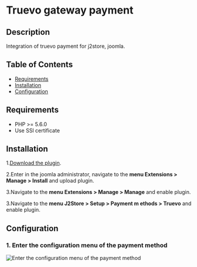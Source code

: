 # Truevo gateway payment

## Description ##
Integration of truevo payment for j2store, joomla.

## Table of Contents

* [Requirements](#requirements)
* [Installation](#installation)
* [Configuration](#configuration)

## Requirements ##

* PHP >= 5.6.0
* Use SSl certificate

## Installation ##

1.[Download the plugin](https://github.com/saulmoralespa/j2store_truevo/archive/master.zip).

2.Enter in the joomla administrator, navigate to the **menu Extensions > Manage > Install** and upload plugin.

3.Navigate to the **menu Extensions > Manage > Manage** and enable plugin.

3.Navigate to the **menu J2Store > Setup > Payment m
ethods > Truevo** and enable plugin.


## Configuration ##

### 1. Enter the configuration menu of the payment method ###
![Enter the configuration menu of the payment method](https://1.bp.blogspot.com/-NVjgw-z1ie4/XEHPnFRxqJI/AAAAAAAACoc/TssV81tF3HQEDZ6R7vBwvdgDvsWWgMXOACLcBGAs/s1600/truevo.png)